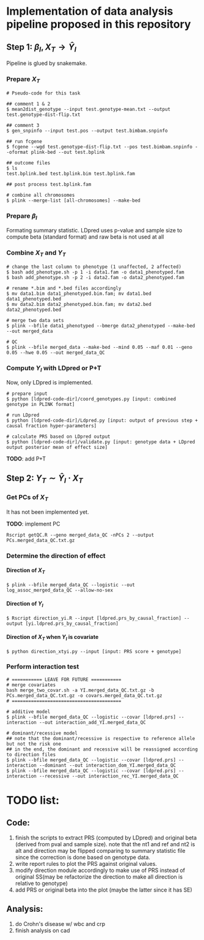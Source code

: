 # Implementation of data analysis pipeline proposed in this repository

## Step 1: $\beta_I, X_T \rightarrow \hat{Y}_I$

Pipeline is glued by snakemake.

### Prepare $X_T$

```
# Pseudo-code for this task

## comment 1 & 2
$ mean2dist_genotype --input test.genotype-mean.txt --output test.genotype-dist-flip.txt

## comment 3
$ gen_snpinfo --input test.pos --output test.bimbam.snpinfo

## run fcgene
$ fcgene --wgd test.genotype-dist-flip.txt --pos test.bimbam.snpinfo --oformat plink-bed --out test.bplink

## outcome files
$ ls
test.bplink.bed test.bplink.bim test.bplink.fam

## post process test.bplink.fam

# combine all chromosomes
$ plink --merge-list [all-chromosomes] --make-bed 
```

### Prepare $\beta_I$

Formating summary statistic. LDpred uses p-value and sample size to compute beta (standard format) and raw beta is not used at all

### Combine $X_T$ and $Y_T$

```
# change the last column to phenotype (1 unaffected, 2 affected)
$ bash add_phenotype.sh -p 1 -i data1.fam -o data1_phenotyped.fam
$ bash add_phenotype.sh -p 2 -i data2.fam -o data2_phenotyped.fam

# rename *.bim and *.bed files accordingly
$ mv data1.bim data1_phenotyped.bim.fam; mv data1.bed data1_phenotyped.bed
$ mv data2.bim data2_phenotyped.bim.fam; mv data2.bed data2_phenotyped.bed

# merge two data sets
$ plink --bfile data1_phenotyped --bmerge data2_phenotyped --make-bed --out merged_data

# QC
$ plink --bfile merged_data --make-bed --mind 0.05 --maf 0.01 --geno 0.05 --hwe 0.05 --out merged_data_QC
```

### Compute $Y_I$ with LDpred or P+T

Now, only LDpred is implemented.

```
# prepare input
$ python [ldpred-code-dir]/coord_genotypes.py [input: combined genotype in PLINK format]

# run LDpred
$ python [ldpred-code-dir]/Ldpred.py [input: output of previous step + causal fraction hyper-parameters]

# calculate PRS based on LDpred output
$ python [ldpred-code-dir]/validate.py [input: genotype data + LDpred output posterior mean of effect size]
```

**TODO**: add P+T

## Step 2: $Y_T \sim \hat{Y}_I \cdot X_T$

### Get PCs of $X_T$

It has not been implemented yet.

**TODO**: implement PC

```
Rscript getQC.R --geno merged_data_QC -nPCs 2 --output PCs.merged_data_QC.txt.gz
```

### Determine the direction of effect

#### Direction of $X_T$

```
$ plink --bfile merged_data_QC --logistic --out log_assoc_merged_data_QC --allow-no-sex
```

#### Direction of $Y_I$

```
$ Rscript direction_yi.R --input [ldpred.prs_by_causal_fraction] --output [yi.ldpred.prs_by_causal_fraction]
```

#### Direction of $X_T$ when $Y_I$ is covariate

```
$ python direction_xtyi.py --input [input: PRS score + genotype]
```

### Perform interaction test

```
# =========== LEAVE FOR FUTURE ===========
# merge covariates
bash merge_two_covar.sh -a YI.merged_data_QC.txt.gz -b PCs.merged_data_QC.txt.gz -o covars.merged_data_QC.txt.gz
# ========================================

# additive model
$ plink --bfile merged_data_QC --logistic --covar [ldpred.prs] --interaction --out interaction_add_YI.merged_data_QC

# dominant/recessive model
## note that the dominant/recessive is respective to reference allele but not the risk one
## in the end, the dominant and recessive will be reassigned according to direction files
$ plink --bfile merged_data_QC --logistic --covar [ldpred.prs] --interaction --dominant --out interaction_dom_YI.merged_data_QC
$ plink --bfile merged_data_QC --logistic --covar [ldpred.prs] --interaction --recessive --out interaction_rec_YI.merged_data_QC
```


# TODO list:

## Code:

1. finish the scripts to extract PRS (computed by LDpred) and original beta (derived from pval and sample size). note that the nt1 and ref and nt2 is alt and direction may be flipped comparing to summary statistic file since the correction is done based on genotype data.
2. write report rules to plot the PRS against original values.
3. modify direction module accordingly to make use of PRS instead of original SS(may be refactorize the direction to make all direction is relative to genotype)
4. add PRS or original beta into the plot (maybe the latter since it has SE)

## Analysis:

1. do Crohn's disease w/ wbc and crp
2. finish analysis on cad
